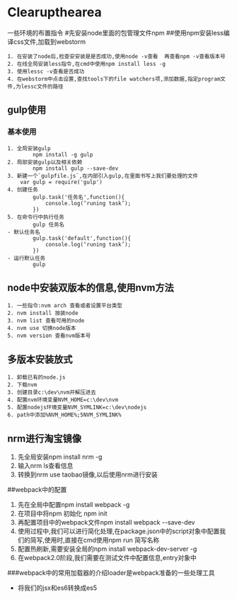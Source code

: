 # Clearupthearea
一些环境的布置指令
#先安装node里面的包管理文件npm 
##使用npm安装less编译css文件,加载到webstorm
```
1. 在安装了node后,检查安安装是是否成功,使用node -v查看  再查看npm -v查看版本号
2. 在线全局安装less指令,在cmd中使用npm install less -g
3. 使用lessc -v查看是否成功
4. 在webstorm中点击设置,查找tools下的file watchers项,添加数据,指定program文件,为lessc文件的路径
```

## gulp使用

### 基本使用

```
1. 全局安装gulp
		npm install -g gulp
2. 局部安装gulp以及相关依赖
		npm install gulp --save-dev
3. 新建一个`gulpfile.js`,在内部引入gulp,在里面书写上我们要处理的文件
	var gulp = require('gulp')
4. 创建任务
		gulp.task('任务名',function(){
			console.log(‘runing task’);
		})
5. 在命令行中执行任务
		gulp 任务名
- 默认任务名
		gulp.task('default',function(){
 			console.log(‘runing task’);
		})
- 运行默认任务
		gulp 
```

## node中安装双版本的信息,使用nvm方法

```
1. 一些指令:nvm arch 查看或者设置平台类型
2. nvm install 按装node
3. nvm list 查看可用的node
4. nvm use 切换node版本
5. nvm version 查看nvm版本号
```

## 多版本安装放式

```
1. 卸载已有的node.js
2. 下载nvm
3. 创建目录c:\dev\nvm并解压进去
4. 配置nvm环境变量NVM_HOME=c:\dev\nvm
5. 配置nodejs环境变量NVM_SYMLINK=c:\dev\nodejs
6. path中添加%NVM_HOME%;5NVM_SYMLINK%
```

## nrm进行淘宝镜像

1. 先全局安装npm install nrm -g
3. 输入nrm ls查看信息
4. 转换到nrm use taobao镜像,以后使用nrm进行安装

##webpack中的配置

1. 先在全局中配置npm install webpack -g
2. 在项目中将npm 初始化 npm  init
3. 再配置项目中的webpack文件npm install webpack --save-dev
4. 使用过程中,我们可以进行简化处理,在package.json中的script对象中配置我们的简写,使用时,直接在cmd使用npm run 简写名称
5. 配置热刷新,需要安装全局的npm install webpack-dev-server -g
6. 在webpack2.0阶段,我们需要在测试文件中配置信息,entry对象中

###webpack中的常用加载器的介绍loader是webpack准备的一些处理工具

- 将我们的jsx和es6转换成es5 